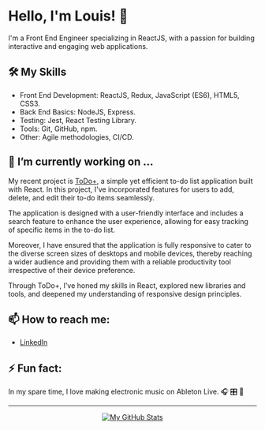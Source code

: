 # Hello, I'm Louis! 👋

I'm a Front End Engineer specializing in ReactJS, with a passion for building interactive and engaging web applications.

## 🛠️ My Skills

- Front End Development: ReactJS, Redux, JavaScript (ES6), HTML5, CSS3.
- Back End Basics: NodeJS, Express.
- Testing: Jest, React Testing Library.
- Tools: Git, GitHub, npm.
- Other: Agile methodologies, CI/CD.

## 🔭 I’m currently working on ...

My recent project is [ToDo+](https://viewsdevelop.github.io/to-do-plus/), a simple yet efficient to-do list application built with React. In this project, I've incorporated features for users to add, delete, and edit their to-do items seamlessly. 

The application is designed with a user-friendly interface and includes a search feature to enhance the user experience, allowing for easy tracking of specific items in the to-do list. 

Moreover, I have ensured that the application is fully responsive to cater to the diverse screen sizes of desktops and mobile devices, thereby reaching a wider audience and providing them with a reliable productivity tool irrespective of their device preference.

Through ToDo+, I've honed my skills in React, explored new libraries and tools, and deepened my understanding of responsive design principles.


## 📫 How to reach me:

- [LinkedIn](https://www.linkedin.com/in/lmmedina/)

## ⚡ Fun fact:

In my spare time, I love making electronic music on Ableton Live. 🎧 🎛️ 📀 

---

<div align="center">

[![My GitHub Stats](https://github-readme-stats.vercel.app/api?username=viewsdevelop&show_icons=true&theme=tokyonight)](https://github.com/anuraghazra/github-readme-stats)

</div>
